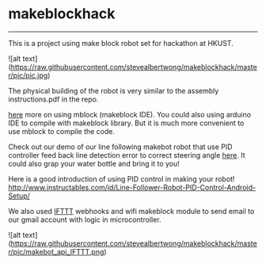 # makeblockhack

--- 

This is a project using make block robot set for hackathon at HKUST. 

![alt text]
(https://raw.githubusercontent.com/stevealbertwong/makeblockhack/master/pic/pic.jpg)

The physical building of the robot is very similar to the assembly instructions.pdf in the repo.

[here](http://www.instructables.com/id/Learning-Experience-and-Review-the-Makeblock-3-in-/) more on using mblock (makeblock IDE). You could also using arduino IDE to compile with makeblock library. But it is much more convenient to use mblock to compile the code.

Check out our demo of our line following makebot robot that use PID controller feed back line detection error to correct steering angle [here](https://youtu.be/C-BMuusDLDE). It could also grap your water bottle and bring it to you!

Here is a good introduction of using PID control in making your robot!
http://www.instructables.com/id/Line-Follower-Robot-PID-Control-Android-Setup/

We also used [IFTTT](https://ifttt.com/maker_webhooks) webhooks and wifi makeblock module to send email to our gmail account with logic in microcontroller. 

![alt text]
(https://raw.githubusercontent.com/stevealbertwong/makeblockhack/master/pic/makebot_api_IFTTT.png)






